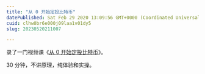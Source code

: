 ```yaml
---
title: "从 0 开始定投比特币"
datePublished: Sat Feb 29 2020 13:09:56 GMT+0000 (Coordinated Universal Time)
cuid: clhw0br6e000j09laa1v01dy5
slug: 20230520211007

---
```


录了一门视频课《[从 0 开始定投比特币](https://share.weiyun.com/EjwiCgqG)》。

30 分钟，不讲原理，纯体验和实操。